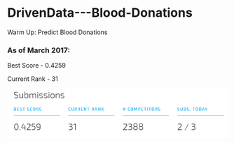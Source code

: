 # DrivenData---Blood-Donations
Warm Up: Predict Blood Donations

### As of March 2017:
Best Score - 0.4259

Current Rank - 31

![Alt text](030517.PNG?raw=true "As of March 2017")
